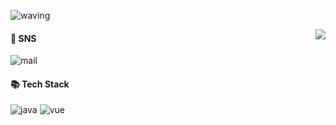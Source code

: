 ![waving](https://capsule-render.vercel.app/api?type=waving&height=200&color=red&customColorList=26&text=Welcome&fontAlign=80&fontAlignY=40&desc=kalu-github&descAlignY=60&descAlign=90)
<!--
![waving](https://capsule-render.vercel.app/api?type=waving&height=200&text=Welcome&fontAlign=80&fontAlignY=40&color=gradient&desc=kalu%20GitHub%20Profile&descAlignY=60&descAlign=82&customColorList=26)
-->

<img align="right" src="https://github-readme-stats.vercel.app/api?username=kalu-github&show_icons=true&icon_color=CE1D2D&text_color=718096&bg_color=ffffff&hide_title=true" />

#### 👋 SNS 
![mail](https://img.shields.io/badge/kalu--mail@qq.com-D14836)

#### 📚 Tech Stack
![java](https://img.shields.io/badge/java-blue)
![vue](https://img.shields.io/badge/vue-green)
